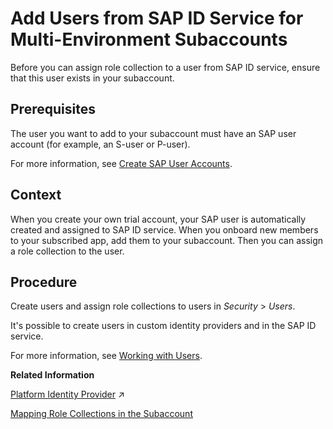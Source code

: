 <!-- loio760ab77e5afd4c15ae70ec7ff59e02ef -->

# Add Users from SAP ID Service for Multi-Environment Subaccounts

Before you can assign role collection to a user from SAP ID service, ensure that this user exists in your subaccount.



<a name="loio760ab77e5afd4c15ae70ec7ff59e02ef__prereq_mvk_fdf_bhb"/>

## Prerequisites

The user you want to add to your subaccount must have an SAP user account \(for example, an S-user or P-user\).

For more information, see [Create SAP User Accounts](create-sap-user-accounts-ebe42f6.md).



## Context

When you create your own trial account, your SAP user is automatically created and assigned to SAP ID service. When you onboard new members to your subscribed app, add them to your subaccount. Then you can assign a role collection to the user.



<a name="loio760ab77e5afd4c15ae70ec7ff59e02ef__steps_unm_1rf_bhb"/>

## Procedure

Create users and assign role collections to users in *Security* \> *Users*.

It's possible to create users in custom identity providers and in the SAP ID service.

For more information, see [Working with Users](working-with-users-2c91f88.md).

**Related Information**  


[Platform Identity Provider](https://help.sap.com/viewer/ea72206b834e4ace9cd834feed6c0e09/Cloud/en-US/80edbe70b8f3478d8a59c21a91a47aa6.html "The platform identity provider is the user base for access to your SAP BTP subaccount in the Neo environment. The default user base is provided by SAP ID Service. You can switch to an Identity Authentication tenant if you want to use a custom user base.") :arrow_upper_right:

[Mapping Role Collections in the Subaccount](mapping-role-collections-in-the-subaccount-9e1bf57.md "You have arranged roles in role collections, and now want to assign or map these role collections to business users.")

